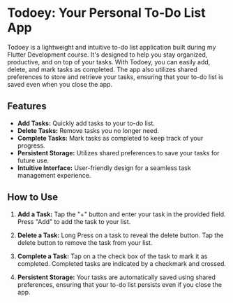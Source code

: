 # Todoey: Your Personal To-Do List App

Todoey is a lightweight and intuitive to-do list application built during my Flutter Development course. It's designed to help you stay organized, productive, and on top of your tasks. With Todoey, you can easily add, delete, and mark tasks as completed. The app also utilizes shared preferences to store and retrieve your tasks, ensuring that your to-do list is saved even when you close the app.

## Features

- **Add Tasks:** Quickly add tasks to your to-do list.
- **Delete Tasks:** Remove tasks you no longer need.
- **Complete Tasks:** Mark tasks as completed to keep track of your progress.
- **Persistent Storage:** Utilizes shared preferences to save your tasks for future use.
- **Intuitive Interface:** User-friendly design for a seamless task management experience.

## How to Use

1. **Add a Task:** Tap the "+" button and enter your task in the provided field. Press "Add" to add the task to your list.

2. **Delete a Task:** Long Press on a task to reveal the delete button. Tap the delete button to remove the task from your list.

3. **Complete a Task:** Tap on a the check box of the task to mark it as completed. Completed tasks are indicated by a checkmark and crossed.

4. **Persistent Storage:** Your tasks are automatically saved using shared preferences, ensuring that your to-do list persists even if you close the app.

